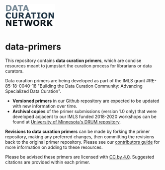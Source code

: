 ![](DCNlogo.png)

# data-primers

This repository contains **data curation primers**, which are concise resources meant to jumpstart the curation process for librarians or data curators. 

Data curation primers are being developed as part of the IMLS grant #RE-85-18-0040-18 "Building the Data Curation Community: Advancing Specialized Data Curation". 
- **Versioned primers** in our Github repository are expected to be updated with new information over time.  
- **Archival copies** of the primer submissions (version 1.0 only) that were developed adjacent to our IMLS funded 2018-2020 workshops can be found at [University of Minnesota's DRUM repository](https://conservancy.umn.edu/handle/11299/202810).

**Revisions to data curation primers** can be made by forking the primer repository, making any preferred changes, then committing the revisions back to the original primer repository. Please see our [contributors guide](https://github.com/DataCurationNetwork/data-primers/blob/master/Contributors.md) for more information on adding to these resources.

Please be advised these primers are licensed with [CC by 4.0](https://creativecommons.org/licenses/by/4.0/). Suggested citations are provided within each primer.
